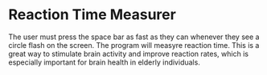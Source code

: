 # Reaction Time Measurer

The user must press the space bar as fast as they can whenever they see a circle flash on the screen. The program will measyre reaction time. This is a great way to stimulate brain activity and improve reaction rates, which is especially important for brain health in elderly individuals.
